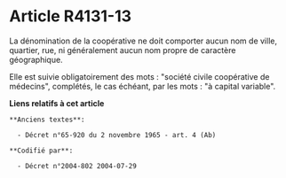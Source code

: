 # Article R4131-13

La dénomination de la coopérative ne doit comporter aucun nom de ville, quartier, rue, ni généralement aucun nom propre de
caractère géographique.

Elle est suivie obligatoirement des mots : "société civile coopérative de médecins", complétés, le cas échéant, par les
mots : "à capital variable".

**Liens relatifs à cet article**

	**Anciens textes**:

	  - Décret n°65-920 du 2 novembre 1965 - art. 4 (Ab)

	**Codifié par**:

	  - Décret n°2004-802 2004-07-29
